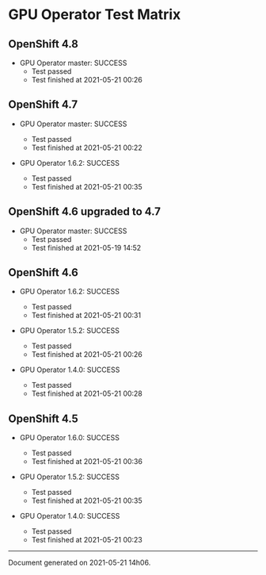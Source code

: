 
GPU Operator Test Matrix
========================

OpenShift 4.8
-------------

* GPU Operator master: SUCCESS
  - Test passed
  - Test finished at 2021-05-21 00:26

OpenShift 4.7
-------------

* GPU Operator master: SUCCESS
  - Test passed
  - Test finished at 2021-05-21 00:22

* GPU Operator 1.6.2: SUCCESS
  - Test passed
  - Test finished at 2021-05-21 00:35

OpenShift 4.6 upgraded to 4.7
-----------------------------

* GPU Operator master: SUCCESS
  - Test passed
  - Test finished at 2021-05-19 14:52

OpenShift 4.6
-------------

* GPU Operator 1.6.2: SUCCESS
  - Test passed
  - Test finished at 2021-05-21 00:31

* GPU Operator 1.5.2: SUCCESS
  - Test passed
  - Test finished at 2021-05-21 00:26

* GPU Operator 1.4.0: SUCCESS
  - Test passed
  - Test finished at 2021-05-21 00:28

OpenShift 4.5
-------------

* GPU Operator 1.6.0: SUCCESS
  - Test passed
  - Test finished at 2021-05-21 00:36

* GPU Operator 1.5.2: SUCCESS
  - Test passed
  - Test finished at 2021-05-21 00:35

* GPU Operator 1.4.0: SUCCESS
  - Test passed
  - Test finished at 2021-05-21 00:23


---
Document generated on 2021-05-21 14h06.
